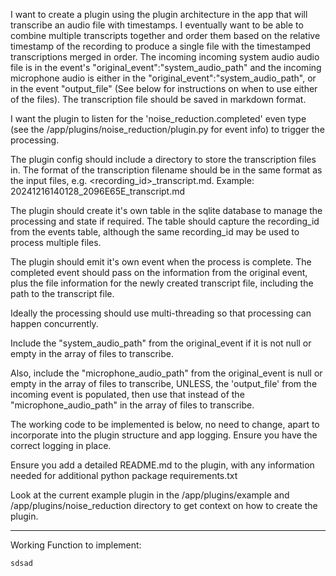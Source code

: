 I want to create a plugin using the plugin architecture in the app that will transcribe an audio file with timestamps. I eventually want to be able to combine multiple transcripts together and order them based on the relative timestamp of the recording to produce a single file with the timestamped transcriptions merged in order. The incoming incoming system audio audio file is in the event's "original_event":"system_audio_path" and the incoming microphone audio is either  in the "original_event":"system_audio_path", or in the event "output_file" (See below for instructions on when to use either of the files).  The transcription file should be saved in markdown format.

I want the plugin to listen for the 'noise_reduction.completed' even type (see the /app/plugins/noise_reduction/plugin.py for event info) to trigger the processing. 

The plugin config should include a directory to store the transcription files in.  The format of the transcription filename should be in the same format as the input files, e.g. <recording_id>_transcript.md.  Example: 20241216140128_2096E65E_transcript.md

The plugin should create it's own table in the sqlite database to manage the processing and state if required.  The table should capture the recording_id from the events table, although the same recording_id may be used to process multiple files.

The plugin should emit it's own event when the process is complete.  The completed event should pass on the information from the original event, plus the file information for the newly created transcript file, including the path to the transcript file.

Ideally the processing should use multi-threading so that processing can happen concurrently.

Include the "system_audio_path" from the original_event if it is not null or empty in the array of files to transcribe.

Also, include the "microphone_audio_path" from the original_event is null or empty in the array of files to transcribe, UNLESS, the 'output_file' from the incoming event is populated, then use that instead of the "microphone_audio_path" in the array of files to transcribe.

The working code to be implemented is below, no need to change, apart to incorporate into the plugin structure and app logging.  Ensure you have the correct logging in place.

Ensure you add a detailed README.md to the plugin, with any information needed for additional python package requirements.txt

Look at the current example plugin in the /app/plugins/example and /app/plugins/noise_reduction directory to get context on how to create the plugin.

---
Working Function to implement:

```
sdsad
```